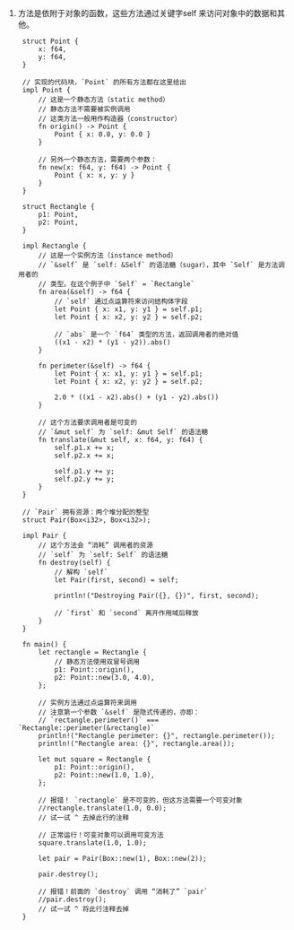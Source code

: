 1. 方法是依附于对象的函数，这些方法通过关键字self 来访问对象中的数据和其他。

        struct Point {
            x: f64,
            y: f64,
        }

        // 实现的代码块，`Point` 的所有方法都在这里给出
        impl Point {
            // 这是一个静态方法（static method）
            // 静态方法不需要被实例调用
            // 这类方法一般用作构造器（constructor）
            fn origin() -> Point {
                Point { x: 0.0, y: 0.0 }
            }

            // 另外一个静态方法，需要两个参数：
            fn new(x: f64, y: f64) -> Point {
                Point { x: x, y: y }
            }
        }

        struct Rectangle {
            p1: Point,
            p2: Point,
        }

        impl Rectangle {
            // 这是一个实例方法（instance method）
            // `&self` 是 `self: &Self` 的语法糖（sugar），其中 `Self` 是方法调用者的
            // 类型。在这个例子中 `Self` = `Rectangle`
            fn area(&self) -> f64 {
                // `self` 通过点运算符来访问结构体字段
                let Point { x: x1, y: y1 } = self.p1;
                let Point { x: x2, y: y2 } = self.p2;

                // `abs` 是一个 `f64` 类型的方法，返回调用者的绝对值
                ((x1 - x2) * (y1 - y2)).abs()
            }

            fn perimeter(&self) -> f64 {
                let Point { x: x1, y: y1 } = self.p1;
                let Point { x: x2, y: y2 } = self.p2;

                2.0 * ((x1 - x2).abs() + (y1 - y2).abs())
            }

            // 这个方法要求调用者是可变的
            // `&mut self` 为 `self: &mut Self` 的语法糖
            fn translate(&mut self, x: f64, y: f64) {
                self.p1.x += x;
                self.p2.x += x;

                self.p1.y += y;
                self.p2.y += y;
            }
        }

        // `Pair` 拥有资源：两个堆分配的整型
        struct Pair(Box<i32>, Box<i32>);

        impl Pair {
            // 这个方法会 “消耗” 调用者的资源
            // `self` 为 `self: Self` 的语法糖
            fn destroy(self) {
                // 解构 `self`
                let Pair(first, second) = self;

                println!("Destroying Pair({}, {})", first, second);

                // `first` 和 `second` 离开作用域后释放
            }
        }

        fn main() {
            let rectangle = Rectangle {
                // 静态方法使用双冒号调用
                p1: Point::origin(),
                p2: Point::new(3.0, 4.0),
            };

            // 实例方法通过点运算符来调用
            // 注意第一个参数 `&self` 是隐式传递的，亦即：
            // `rectangle.perimeter()` === `Rectangle::perimeter(&rectangle)`
            println!("Rectangle perimeter: {}", rectangle.perimeter());
            println!("Rectangle area: {}", rectangle.area());

            let mut square = Rectangle {
                p1: Point::origin(),
                p2: Point::new(1.0, 1.0),
            };

            // 报错！ `rectangle` 是不可变的，但这方法需要一个可变对象
            //rectangle.translate(1.0, 0.0);
            // 试一试 ^ 去掉此行的注释

            // 正常运行！可变对象可以调用可变方法
            square.translate(1.0, 1.0);

            let pair = Pair(Box::new(1), Box::new(2));

            pair.destroy();

            // 报错！前面的 `destroy` 调用 “消耗了” `pair`
            //pair.destroy();
            // 试一试 ^ 将此行注释去掉
        }